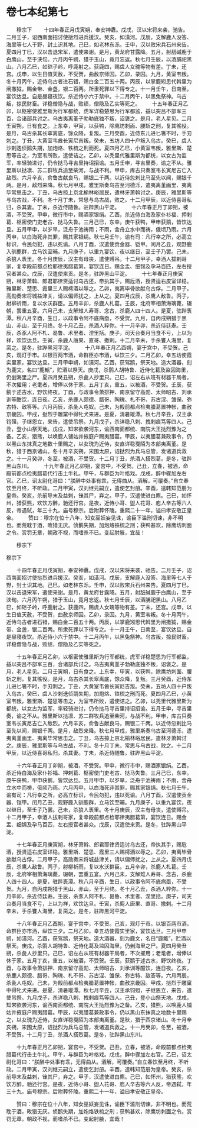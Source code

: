 # 卷七本纪第七

　　穆宗下 　　十四年春正月戊寅朔，奉安神纛。戊戌，汉以宋将来袭，驰告。二月壬子，诏西南面招讨使挞烈进兵援汉。癸亥，如潢河。戊辰，支解鹿人没答、海里等七人于野，封土识其地。己巳，如老林东泺。壬申，汉以败宋兵石州来告。夏四月丁巳，汉以击退宋军，遣使来谢。是月，黄龙府甘露降。五月，射舐碱鹿于白鹰山，至于浃旬。六月丙午朔，猎于玉山，竟月忘返。秋七月壬辰，以酒脯祀黑山。八月乙巳，如硙子岭，呼鹿射之。获鹿四，赐虞人女瑰等物有差。丁未，还宫。戊申，以生日值天赦，不受贺，曲赦京师囚。乙卯，录囚。九月，黄室韦叛。冬十月丙午，近侍乌古者进石错，赐白金二百五十两。丙辰，以掌鹿矧思代斡里为闸撒狘，赐金带、金盏，银二百两。所隶死罪以下得专之。十一月壬午，日南至，宴饮达旦。自是昼寝夜饮。杀近侍小六于禁中。十二月丙午，以黑兔祭神。乌古叛，掠民财畜。详稳僧隐与战，败绩，僧隐及乙实等死之。 　　十五年春正月乙卯，以枢密使雅里斯为行军都统，虎军详稳楚思为行军都监，益以突吕不部军三百，合诸部兵讨之。乌古夷离堇子勃勒底独不叛，诏褒之。是月，老人星见。二月壬寅朔，日有食之。上东幸，甲寅，以获鸭，除鹰坊刺面、腰斩之刑，复其徭役。是月，乌古杀其长窣离底，馀众降，复叛。三月癸酉，近侍东儿进匕箸不时，手刃刺之。丁丑，大黄室韦酋长寅尼吉叛。癸未，五坊人四十户叛入乌古。癸巳，虞人沙剌迭侦鹅失期，加炮烙、铁梳之刑而死。夏四月乙巳，小黄室韦叛，雅里斯、楚思等击之，为室韦所败，遣使诘之。乙卯，以秃里代雅里斯为都统，以女古为监军，率轻骑进讨，仍令挞马寻吉里持诏招谕。五月壬申，寻吉里奏，谕之不从。雅里斯以挞凛、苏二群牧兵追至柴河，与战不利。甲申，库古只奏室韦长寅尼吉亡入敌烈。六月辛亥，俞鲁古献良马，赐银二千两。以近侍忽剌比马至先以闻，赐银千两。是月，敌烈来降。秋七月甲戌，雅里斯奏乌古至河德泺，遣夷离堇画里、夷离毕常思击之。丁丑，乌古掠上京北榆林峪居民，遣林牙萧斡讨之。庚辰，雅里斯等与乌古战，不利。冬十月丁未，常思与乌古战，败之。十二月甲辰，以近侍喜哥私归，杀其妻。丁未，杀近侍随鲁。驻跸黑山平淀。 　　十六年春正月丁卯朔，被酒，不受贺。甲申，微行市中，赐酒家银绢。乙酉，杀近侍白海及家仆衫福、押剌葛、枢密使门吏老古、挞马失鲁。三月己巳，东幸。庚午获鸭，甲申获鹅，皆饮达旦。五月甲申，以岁旱，泛舟于池祷雨；不雨，舍舟立水中而祷，俄顷乃雨。六月丙申，以白海死非其罪，赐其家银绢。秋七月壬午，谕有司：凡行幸之所，必高立标识，令民勿犯，违以死谕。八月丁酉，汉遣使贡金器、铠甲。闰月乙丑，观野鹿入驯鹿群，立马饮至晡。九月庚子，以重九宴饮，夜以继日，至壬子乃罢。己未，杀狼人褭里。冬十月庚辰，汉主有母丧，遣使赙吊。十二月甲子，幸酒人拔剌哥家，复幸殿前都点检耶律夷腊葛第，宴饮连日。赐金盂、细锦及孕马百匹，左右授官者甚众。戊辰，汉遣使来贡。是冬，驻跸黑山平淀。 　　十七年春正月庚寅朔，林牙萧斡、郎君耶律贤适讨乌古还，帝执其手，赐卮酒，授贤适右皮室详稳。雅里斯、楚思、霞里三人赐樗酒以辱之。乙卯，夷离毕骨欲献乌古俘。二月甲子，高勋奏宋将城益津关，请以偏师扰之，上从之。夏四月戊辰，杀鹰人敌鲁。丙子，射柳祈雨，复以水沃群臣。五月辛卯，杀鹿人札葛。壬辰，北府宰相萧海璃薨，辍朝，罢重五宴。六月己未，支解雉人寿哥、念古，杀鹿人四十四人。是夏，驻跸褭潭。秋八月辛酉，生日，以政事令阿不底病亟，不受贺。九月，自丙戌朔猎于黑山、赤山，至于月终。冬十月乙丑，杀酒人粹你。十一月辛卯，杀近侍廷寿。壬辰，杀豕人阿不札、曷鲁、术里者、涅里括。庚子，司天台奏月当食不亏，上以为祥，欢饮达旦。壬寅，杀鹿人唐果、直哥、撒剌。十二月辛未，手杀饔人海里，复脔之。是冬，驻跸黑河平淀。 　　十八年春正月乙酉朔，宴于宫中，不受贺。己亥，观灯于市。以银百两市酒，命群臣亦市酒，纵饮三夕。二月乙卯，幸五坊使霞实里家，宴饮达旦。三月甲申朔，如潢河。乙酉，获驾鹅，祭天地。造大酒器，刻为鹿文，名曰“鹿甒”，贮酒以祭天。庚戌，杀鹘人胡特鲁、近侍化葛及监囚海里，仍剉海里之尸。夏四月癸丑朔，杀彘人抄里只。己巳，诏左右从班有材器干局者，不次擢用；老耄者，增俸以休于家。五月丁亥，重五，以被酒，不受贺。壬辰，获鹅于述古水，野饮终夜。丁酉，与政事令萧排押、南京留守高勋、太师昭古、刘承训等酣饮，连日夜。乙亥，杀鹿人颇德、腊哥、陶瑰、札不哥、苏古涅、雏保、弥古特、敌答等。六月丙辰，杀彘人屯奴。己未，为殿前都点检夷腊葛置神帐，曲赦京畿囚。甲戌，挞烈于雕窠中得牝犬来进。是夏，清暑瑽潭。秋七月辛丑，汉主承钧殂，子继恩立，来告，遣使吊祭。九月戊子，杀详稳八剌、拽剌痕笃等四人。己丑，登小山祭天地。戊戌，知宋欲袭河东，谕西南面都统、南院大王挞烈豫为之备。乙亥，猎熊，以唤鹿人铺姑并掖庭户赐夷腊葛。甲辰，以夷腊葛兼政事令，仍以黑山东抹真之地数十里赐之，以女瑰为近侍，女直详稳戛陌为本部夷离堇。是秋，猎于西京诸山。冬十月辛亥朔，宋围太原，诏挞烈为兵马总管，发诸道兵救之。十一月癸卯，冬至，被酒，不受贺。十二月丁丑，杀酒人搭烈葛。是冬，驻跸黑山东川。 　　十九年春正月乙卯朔，宴宫中，不受贺。己丑，立春，被酒，命殿前都点检夷腊葛代行击土牛礼。甲午，与群臣为叶格戏。戊戌，醉中骤加左右官。乙巳，诏太尉化哥曰：“朕醉中处事有乖，无得曲从。酒解，可覆奏。”自立春饮至月终，不听政。二月甲寅，汉刘继元嗣立，遣使乞封册。辛酉，遣韩知范册为皇帝。癸亥，杀前导末及益剌，锉其尸，弃之。甲子，汉遣使进白麃。己巳，如怀州，猎获熊，欢饮方醉，驰还行宫。是夜，近侍小哥、盥人花哥、庖人辛古等六人反，帝遇弑，年三十九，庙号穆宗。后附葬怀陵。重熙二十一年，谥曰孝安敬正皇帝。 　　赞曰：穆宗在位十八年，知女巫妖妄见诛，谕臣下滥刑切谏，非不明也。而荒耽于酒，畋猎无厌。侦鹅失期，加炮烙铁梳之刑；获鸭甚欢，除鹰坊刺面之令。赏罚无章，朝政不视，而嗜杀不已。变起肘腋，宜哉！

　　穆宗下

穆宗下

　　十四年春正月戊寅朔，奉安神纛。戊戌，汉以宋将来袭，驰告。二月壬子，诏西南面招讨使挞烈进兵援汉。癸亥，如潢河。戊辰，支解鹿人没答、海里等七人于野，封土识其地。己巳，如老林东泺。壬申，汉以败宋兵石州来告。夏四月丁巳，汉以击退宋军，遣使来谢。是月，黄龙府甘露降。五月，射舐碱鹿于白鹰山，至于浃旬。六月丙午朔，猎于玉山，竟月忘返。秋七月壬辰，以酒脯祀黑山。八月乙巳，如硙子岭，呼鹿射之。获鹿四，赐虞人女瑰等物有差。丁未，还宫。戊申，以生日值天赦，不受贺，曲赦京师囚。乙卯，录囚。九月，黄室韦叛。冬十月丙午，近侍乌古者进石错，赐白金二百五十两。丙辰，以掌鹿矧思代斡里为闸撒狘，赐金带、金盏，银二百两。所隶死罪以下得专之。十一月壬午，日南至，宴饮达旦。自是昼寝夜饮。杀近侍小六于禁中。十二月丙午，以黑兔祭神。乌古叛，掠民财畜。详稳僧隐与战，败绩，僧隐及乙实等死之。

　　十五年春正月乙卯，以枢密使雅里斯为行军都统，虎军详稳楚思为行军都监，益以突吕不部军三百，合诸部兵讨之。乌古夷离堇子勃勒底独不叛，诏褒之。是月，老人星见。二月壬寅朔，日有食之。上东幸，甲寅，以获鸭，除鹰坊刺面、腰斩之刑，复其徭役。是月，乌古杀其长窣离底，馀众降，复叛。三月癸酉，近侍东儿进匕箸不时，手刃刺之。丁丑，大黄室韦酋长寅尼吉叛。癸未，五坊人四十户叛入乌古。癸巳，虞人沙剌迭侦鹅失期，加炮烙、铁梳之刑而死。夏四月乙巳，小黄室韦叛，雅里斯、楚思等击之，为室韦所败，遣使诘之。乙卯，以秃里代雅里斯为都统，以女古为监军，率轻骑进讨，仍令挞马寻吉里持诏招谕。五月壬申，寻吉里奏，谕之不从。雅里斯以挞凛、苏二群牧兵追至柴河，与战不利。甲申，库古只奏室韦长寅尼吉亡入敌烈。六月辛亥，俞鲁古献良马，赐银二千两。以近侍忽剌比马至先以闻，赐银千两。是月，敌烈来降。秋七月甲戌，雅里斯奏乌古至河德泺，遣夷离堇画里、夷离毕常思击之。丁丑，乌古掠上京北榆林峪居民，遣林牙萧斡讨之。庚辰，雅里斯等与乌古战，不利。冬十月丁未，常思与乌古战，败之。十二月甲辰，以近侍喜哥私归，杀其妻。丁未，杀近侍随鲁。驻跸黑山平淀。

　　十六年春正月丁卯朔，被酒，不受贺。甲申，微行市中，赐酒家银绢。乙酉，杀近侍白海及家仆衫福、押剌葛、枢密使门吏老古、挞马失鲁。三月己巳，东幸。庚午获鸭，甲申获鹅，皆饮达旦。五月甲申，以岁旱，泛舟于池祷雨；不雨，舍舟立水中而祷，俄顷乃雨。六月丙申，以白海死非其罪，赐其家银绢。秋七月壬午，谕有司：凡行幸之所，必高立标识，令民勿犯，违以死谕。八月丁酉，汉遣使贡金器、铠甲。闰月乙丑，观野鹿入驯鹿群，立马饮至晡。九月庚子，以重九宴饮，夜以继日，至壬子乃罢。己未，杀狼人褭里。冬十月庚辰，汉主有母丧，遣使赙吊。十二月甲子，幸酒人拔剌哥家，复幸殿前都点检耶律夷腊葛第，宴饮连日。赐金盂、细锦及孕马百匹，左右授官者甚众。戊辰，汉遣使来贡。是冬，驻跸黑山平淀。

　　十七年春正月庚寅朔，林牙萧斡、郎君耶律贤适讨乌古还，帝执其手，赐卮酒，授贤适右皮室详稳。雅里斯、楚思、霞里三人赐樗酒以辱之。乙卯，夷离毕骨欲献乌古俘。二月甲子，高勋奏宋将城益津关，请以偏师扰之，上从之。夏四月戊辰，杀鹰人敌鲁。丙子，射柳祈雨，复以水沃群臣。五月辛卯，杀鹿人札葛。壬辰，北府宰相萧海璃薨，辍朝，罢重五宴。六月己未，支解雉人寿哥、念古，杀鹿人四十四人。是夏，驻跸褭潭。秋八月辛酉，生日，以政事令阿不底病亟，不受贺。九月，自丙戌朔猎于黑山、赤山，至于月终。冬十月乙丑，杀酒人粹你。十一月辛卯，杀近侍廷寿。壬辰，杀豕人阿不札、曷鲁、术里者、涅里括。庚子，司天台奏月当食不亏，上以为祥，欢饮达旦。壬寅，杀鹿人唐果、直哥、撒剌。十二月辛未，手杀饔人海里，复脔之。是冬，驻跸黑河平淀。

　　十八年春正月乙酉朔，宴于宫中，不受贺。己亥，观灯于市。以银百两市酒，命群臣亦市酒，纵饮三夕。二月乙卯，幸五坊使霞实里家，宴饮达旦。三月甲申朔，如潢河。乙酉，获驾鹅，祭天地。造大酒器，刻为鹿文，名曰“鹿甒”，贮酒以祭天。庚戌，杀鹘人胡特鲁、近侍化葛及监囚海里，仍剉海里之尸。夏四月癸丑朔，杀彘人抄里只。己巳，诏左右从班有材器干局者，不次擢用；老耄者，增俸以休于家。五月丁亥，重五，以被酒，不受贺。壬辰，获鹅于述古水，野饮终夜。丁酉，与政事令萧排押、南京留守高勋、太师昭古、刘承训等酣饮，连日夜。乙亥，杀鹿人颇德、腊哥、陶瑰、札不哥、苏古涅、雏保、弥古特、敌答等。六月丙辰，杀彘人屯奴。己未，为殿前都点检夷腊葛置神帐，曲赦京畿囚。甲戌，挞烈于雕窠中得牝犬来进。是夏，清暑瑽潭。秋七月辛丑，汉主承钧殂，子继恩立，来告，遣使吊祭。九月戊子，杀详稳八剌、拽剌痕笃等四人。己丑，登小山祭天地。戊戌，知宋欲袭河东，谕西南面都统、南院大王挞烈豫为之备。乙亥，猎熊，以唤鹿人铺姑并掖庭户赐夷腊葛。甲辰，以夷腊葛兼政事令，仍以黑山东抹真之地数十里赐之，以女瑰为近侍，女直详稳戛陌为本部夷离堇。是秋，猎于西京诸山。冬十月辛亥朔，宋围太原，诏挞烈为兵马总管，发诸道兵救之。十一月癸卯，冬至，被酒，不受贺。十二月丁丑，杀酒人搭烈葛。是冬，驻跸黑山东川。

　　十九年春正月乙卯朔，宴宫中，不受贺。己丑，立春，被酒，命殿前都点检夷腊葛代行击土牛礼。甲午，与群臣为叶格戏。戊戌，醉中骤加左右官。乙巳，诏太尉化哥曰：“朕醉中处事有乖，无得曲从。酒解，可覆奏。”自立春饮至月终，不听政。二月甲寅，汉刘继元嗣立，遣使乞封册。辛酉，遣韩知范册为皇帝。癸亥，杀前导末及益剌，锉其尸，弃之。甲子，汉遣使进白麃。己巳，如怀州，猎获熊，欢饮方醉，驰还行宫。是夜，近侍小哥、盥人花哥、庖人辛古等六人反，帝遇弑，年三十九，庙号穆宗。后附葬怀陵。重熙二十一年，谥曰孝安敬正皇帝。

　　赞曰：穆宗在位十八年，知女巫妖妄见诛，谕臣下滥刑切谏，非不明也。而荒耽于酒，畋猎无厌。侦鹅失期，加炮烙铁梳之刑；获鸭甚欢，除鹰坊刺面之令。赏罚无章，朝政不视，而嗜杀不已。变起肘腋，宜哉！
